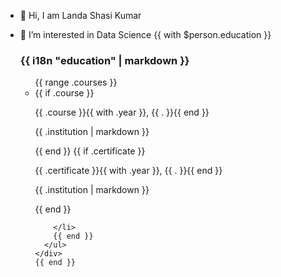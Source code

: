 - 👋 Hi, I am Landa Shasi Kumar
- 👀 I’m interested in Data Science
  {{ with $person.education }}
      <div class="col-md-7">
        <h3>{{ i18n "education" | markdown }}</h3>
        <ul class="ul-edu fa-ul">
          {{ range .courses }}
          <li>
            <!--https://github.com/catrincm/personal-website/blob/e06b3525f51a3dd2653578a29c9b5b253596ab1a/layouts/partials/widgets/about.html-->
            {{ if .course }}
            <i class="fa-li fas fa-graduation-cap"></i>
            <div class="description">
              <p class="course">{{ .course }}{{ with .year }}, {{ . }}{{ end }}</p>
              <p class="institution">{{ .institution | markdown }}</p>
              <!--https://github.com/gcushen/hugo-academic/issues/1094#issuecomment-622200594-->
            </div>
            {{ end }}
            {{ if .certificate }}
            <i class="fa-li fas fa-certificate"></i>
            <div class="description">
              <p class="course">{{ .certificate }}{{ with .year }}, {{ . }}{{ end }}</p>
              <p class="institution">{{ .institution | markdown }}</p>
              <!--https://github.com/gcushen/hugo-academic/pull/951#issue-255104712-->
            </div>
            {{ end }}

          </li>
          {{ end }}
        </ul>
      </div>
      {{ end }}

<!---
LSK30/LSK30 is a ✨ special ✨ repository because its `README.md` (this file) appears on your GitHub profile.
You can click the Preview link to take a look at your changes.
--->
